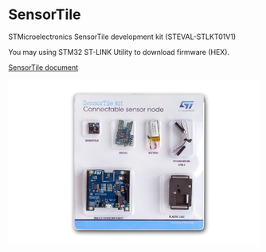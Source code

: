 # SensorTile

STMicroelectronics SensorTile development kit (STEVAL-STLKT01V1)

You may using STM32 ST-LINK Utility to download firmware (HEX).

[SensorTile document](http://www.stmicroelectronics.com.cn/content/st_com/zh/products/evaluation-tools/solution-evaluation-tools/sensor-solution-eval-boards/steval-stlkt01v1.html)

![SensorTile](en.steval-stlkt01v1.jpg)

